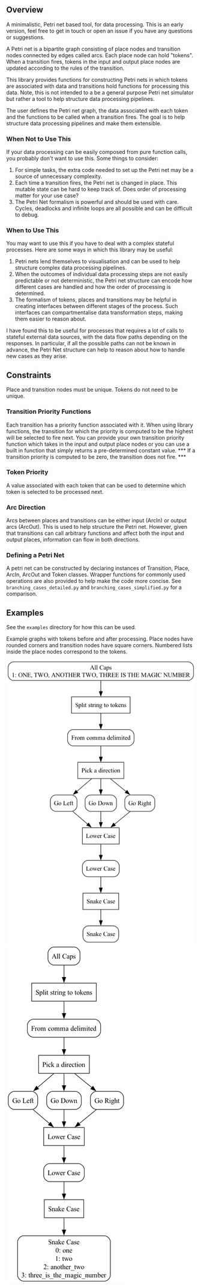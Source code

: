## Overview
A minimalistic, Petri net based tool, for data processing.
This is an early version, feel free to get in touch or open an issue if you have any questions or suggestions.

A Petri net is a bipartite graph consisting of place nodes and transition nodes connected by edges called arcs.
Each place node can hold "tokens". When a transition fires, tokens in the input and output place nodes are updated according to the rules of the transition.

This library provides functions for constructing Petri nets in which tokens are associated with data and transitions hold functions for processing this data.
Note, this is not intended to a be a general purpose Petri net simulator but rather a tool to help structure data processing pipelines.

The user defines the Petri net graph, the data associated with each token and the functions to be called when a transition fires.
The goal is to help structure data processing pipelines and make them extensible.


### When Not to Use This
If your data processing can be easily composed from pure function calls, you probably don't want to use this. Some things to consider:
1. For simple tasks, the extra code needed to set up the Petri net may be a source of unnecessary complexity.
2. Each time a transition fires, the Petri net is changed in place. This mutable state can be hard to keep track of. Does order of processing matter for your use case?
3. The Petri Net formalism is powerful and should be used with care. Cycles, deadlocks and infinite loops are all possible and can be difficult to debug.

### When to Use This
You may want to use this if you have to deal with a complex stateful processes. Here are some ways in which this library may be useful:
1. Petri nets lend themselves to visualisation and can be used to help structure complex data processing pipelines.
2. When the outcomes of individual data processing steps are not easily predictable or not deterministic, the Petri net structure can encode how different cases are handled and how the order of processing is determined.
3. The formalism of tokens, places and transitions may be helpful in creating interfaces between different stages of the process.
Such interfaces can compartmentalise data transformation steps, making them easier to reason about.

I have found this to be useful for processes that requires a lot of calls to stateful external data sources, with the data flow paths depending on the responses.
In particular, if all the possible paths can not be known in advance, the Petri Net structure can help to reason about how to handle new cases as they arise.

## Constraints
Place and transition nodes must be unique. Tokens do not need to be unique.

### Transition Priority Functions
Each transition has a priority function associated with it.
When using library functions, the transition for which the priority is computed to be the highest will be selected to fire next.
You can provide your own transition priority function which takes in the input and output place nodes or you can use a built in function that simply returns a pre-determined constant value.
*** If a transition priority is computed to be zero, the transition does not fire. ***

### Token Priority
A value associated with each token that can be used to determine which token is selected to be processed next.

### Arc Direction
Arcs between places and transitions can be either input (ArcIn) or output arcs (ArcOut).
This is used to help structure the Petri net.
However, given that transitions can call arbitrary functions and affect both the input and output places, information can flow in both directions.

### Defining a Petri Net
A petri net can be constructed by declaring instances of Transition, Place, ArcIn, ArcOut and Token classes.
Wrapper functions for commonly used operations are also provided to help make the code more concise. See `branching_cases_detailed.py` and `branching_cases_simplified.py` for a comparison.

## Examples
See the `examples` directory for how this can be used.

Example graphs with tokens before and after processing. Place nodes have rounded corners and transition nodes have square corners.
Numbered lists inside the place nodes correspond to the tokens.

![](graphs_for_docs/branching_caes_before.png) ![](graphs_for_docs/branching_cases_after.png)
